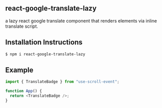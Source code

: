 ## react-google-translate-lazy

a lazy react google translate component that renders elements via inline translate script.

## Installation Instructions

```bash
$ npm i react-google-translate-lazy
```

## Example

```typescript
import { TranslateBadge } from "use-scroll-event";

function App() {
  return <TranslateBadge />;
}
```

